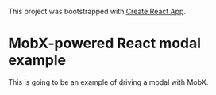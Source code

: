 This project was bootstrapped with [Create React App](https://github.com/facebookincubator/create-react-app).

# MobX-powered React modal example

This is going to be an example of driving a modal with MobX.
